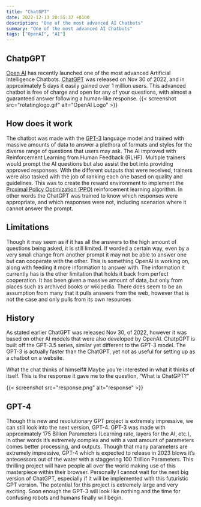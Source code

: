 ```yaml
---
title: "ChatGPT"
date: 2022-12-13 20:55:37 +0100
description: "One of the most advanced AI Chatbots"
summary: "One of the most advanced AI Chatbots"
tags: ["OpenAI", "AI"]
---
```


## ChatpGPT 
[Open AI](https://openai.com/) has recently launched one of the most advanced Artificial Intelligence Chatbots. [ChatGPT](https://chat.openai.com/) was released on Nov 30 of 2022, and in approximately 5 days it easily gained over 1 million users. This advanced chatbot is free of charge and open for any of your questions, with almost a guaranteed answer following a human-like response.
{{< screenshot src="rotatinglogo.gif" alt="OpenAI Logo" >}}
## How does it work
The chatbot was made with the [GPT-3](https://openai.com/blog/gpt-3-apps/) language model and trained with massive amounts of data to answer a plethora of formats and styles for the diverse range of questions that users may ask. The AI improved with Reinforcement Learning from Human Feedback (RLHF). Multiple trainers would prompt the AI questions but also assist the bot into providing approved responses. With the different outputs that were received, trainers were also tasked with the job of ranking each one based on quality and guidelines. This was to create the reward environment to implement the [Proximal Policy Optimization (PPO)](https://openai.com/blog/openai-baselines-ppo/#ppo) reinforcement learning algorithm. In other words the ChatGPT was trained to know which responses were appropriate, and which responses were not, including scenarios where it cannot answer the prompt.

## Limitations
Though it may seem as if it has all the answers to the high amount of questions being asked, it is still limited. If worded a certain way, even by a very small change from another prompt it may not be able to answer one but can cooperate with the other. This is something OpenAI is working on, along with feeding it more information to answer with. The information it currently has is the other limitation that holds it back from perfect cooperation. It has been given a massive amount of data, but only from places such as archived books or wikipedia. There does seem to be an assumption from many that it pulls answers from the web, however that is not the case and only pulls from its own resources

## History
As stated earlier ChatGPT was released Nov 30, of 2022, however it was based on other AI models that were also developed by OpenAI. ChatpGPT is built off the GPT-3.5 series, similar yet different to the GPT-3 model. The GPT-3 is actually faster than the ChatGPT, yet not as useful for setting up as a chatbot on a website.

What the chat thinks of himself#
Maybe you’re interested in what it thinks of itself. This is the response it gave me to the question, “What is ChatGPT?”

{{< screenshot src="response.png" alt="response" >}}

## GPT-4
Though this new and revolutionary GPT project is extremely impressive, we can still look into the next version, GPT-4. GPT-3 was made with approximately 175 Billion Parameters (Learning rate, layers for the AI, etc.), in other words it’s extremely complex and with a vast amount of parameters comes better processing, and outputs. Though that many parameters are extremely impressive, GPT-4 which is expected to release in 2023 blows it’s antecessors out of the water with a staggering 100 Trillion Parameters. This thrilling project will have people all over the world making use of this masterpiece within their browser. Personally I cannot wait for the next big version of ChatGPT, especially if  it will be implemented with this futuristic GPT version. The potential for this project is extremely large and very exciting. Soon enough the GPT-3 will look like nothing and the time for confusing robots and humans finally will begin.






